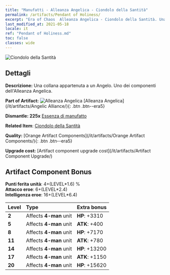 ```yaml
---
title: "Manufatti - Alleanza Angelica - Ciondolo della Santità"
permalink: /artifacts/Pendant of Holiness/
excerpt: "Era of Chaos  Alleanza Angelica - Ciondolo della Santità. Una collana appartenuta a un Angelo. Uno dei componenti dell'Alleanza Angelica."
last_modified_at: 2021-05-18
locale: it
ref: "Pendant of Holiness.md"
toc: false
classes: wide
---
```


 ![Ciondolo della Santità](/images/t/artifact_40416.png)



## Dettagli

 **Descrizione:** Una collana appartenuta a un Angelo. Uno dei componenti dell'Alleanza Angelica.

 **Part of Artifact:** ![Alleanza Angelica](/images/t/icon_artifact_41.png) [Alleanza Angelica](/it/artifacts/Angelic Alliance/){: .btn .btn--era5}

 **Dismantle: 225x** [Essenza di manufatto](/ItemsIT/con_905/)

 **Related Item**: [Ciondolo della Santità](/ItemsIT/art_155/)

 **Quality:** [Orange Artifact Components](/it/artifacts/Orange Artifact Components/){: .btn .btn--era5}

 **Upgrade cost:** [Artifact component upgrade cost](/it/artifacts/Artifact Component Upgrade/)

## Artifact Component Bonus

  **Punti ferita unità**: 4+(LEVEL\*1.6) %<br/>**Attacco eroe**: 6+(LEVEL\*2.4)<br/>**Intelligenza eroe**: 16+(LEVEL\*6.4)

  |  Level  | Type |    Extra bonus  | 
  |:--------|:-----|:----------------| 
  | **2** | Affects **4-man** unit | **HP**: +3310 | 
  | **5** | Affects **4-man** unit | **ATK**: +400 | 
  | **8** | Affects **4-man** unit | **HP**: +7170 | 
  | **11** | Affects **4-man** unit | **ATK**: +780 | 
  | **14** | Affects **4-man** unit | **HP**: +13200 | 
  | **17** | Affects **4-man** unit | **ATK**: +1150 | 
  | **20** | Affects **4-man** unit | **HP**: +15620 | 
